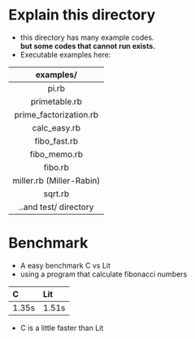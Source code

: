 # Explain this directory                                
- this directory has many example codes.                
**but some codes that cannot run exists.** 
- Executable examples here:

| examples/ |
| :------: |
|pi.rb|
|primetable.rb|
|prime_factorization.rb|
|calc_easy.rb|
|fibo_fast.rb|
|fibo_memo.rb|
|fibo.rb|
|miller.rb (Miller-Rabin)|
|sqrt.rb|
|..and test/ directory|

# Benchmark                                             
 - A easy benchmark C vs Lit                             
 - using a program that calculate fibonacci numbers      

 | C | Lit |                                             
 | :-- | :-- |                                           
 | 1.35s | 1.51s |                                       

 - C is a little faster than Lit                         


